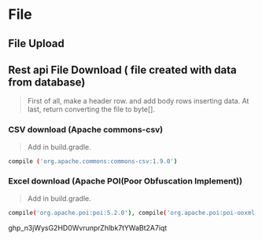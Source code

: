# File

## File Upload

## Rest api File Download ( file created with data from database)
> First of all, make a header row. 
and add body rows inserting data. 
At last, return converting the file to byte[].

### CSV download (Apache commons-csv)
> Add in build.gradle. 

```bash
compile ('org.apache.commons:commons-csv:1.9.0')
```

### Excel download (Apache POI(Poor Obfuscation Implement))
> Add in build.gradle. 

```bash
compile('org.apache.poi:poi:5.2.0'), compile('org.apache.poi:poi-ooxml:5.2.0')
```


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
